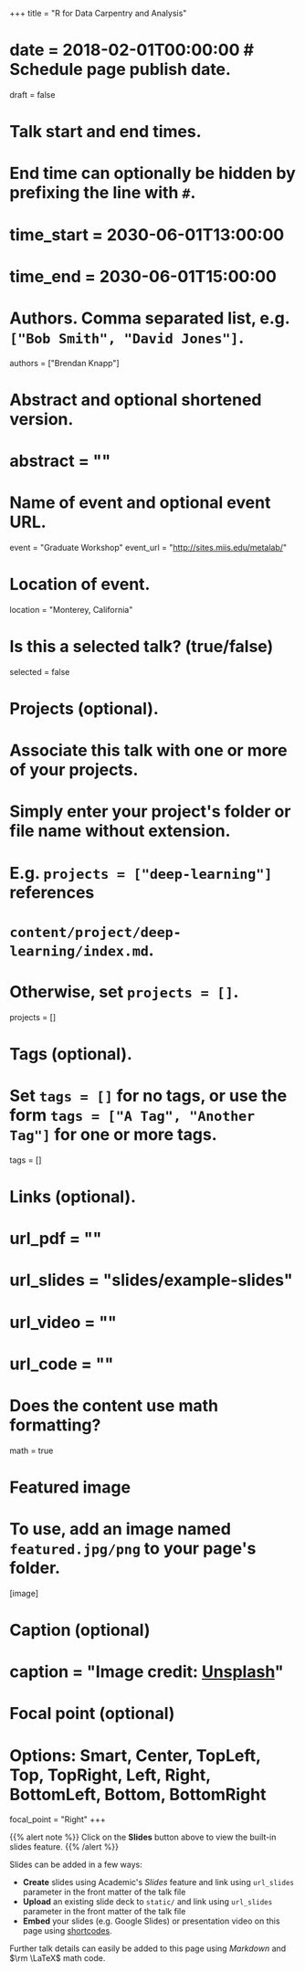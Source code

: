 +++
title = "R for Data Carpentry and Analysis"
# date = 2018-02-01T00:00:00  # Schedule page publish date.
draft = false

# Talk start and end times.
#   End time can optionally be hidden by prefixing the line with `#`.
# time_start = 2030-06-01T13:00:00
# time_end = 2030-06-01T15:00:00

# Authors. Comma separated list, e.g. `["Bob Smith", "David Jones"]`.
authors = ["Brendan Knapp"]

# Abstract and optional shortened version.
# abstract = ""

# Name of event and optional event URL.
event = "Graduate Workshop"
event_url = "http://sites.miis.edu/metalab/"

# Location of event.
location = "Monterey, California"

# Is this a selected talk? (true/false)
selected = false

# Projects (optional).
#   Associate this talk with one or more of your projects.
#   Simply enter your project's folder or file name without extension.
#   E.g. `projects = ["deep-learning"]` references 
#   `content/project/deep-learning/index.md`.
#   Otherwise, set `projects = []`.
projects = []

# Tags (optional).
#   Set `tags = []` for no tags, or use the form `tags = ["A Tag", "Another Tag"]` for one or more tags.
tags = []

# Links (optional).
# url_pdf = ""
# url_slides = "slides/example-slides"
# url_video = ""
# url_code = ""

# Does the content use math formatting?
math = true

# Featured image
# To use, add an image named `featured.jpg/png` to your page's folder. 
[image]
  # Caption (optional)
  # caption = "Image credit: [**Unsplash**](https://unsplash.com/photos/bzdhc5b3Bxs)"

  # Focal point (optional)
  # Options: Smart, Center, TopLeft, Top, TopRight, Left, Right, BottomLeft, Bottom, BottomRight
  focal_point = "Right"
+++

{{% alert note %}}
Click on the **Slides** button above to view the built-in slides feature.
{{% /alert %}}

Slides can be added in a few ways:

- **Create** slides using Academic's *Slides* feature and link using `url_slides` parameter in the front matter of the talk file
- **Upload** an existing slide deck to `static/` and link using `url_slides` parameter in the front matter of the talk file
- **Embed** your slides (e.g. Google Slides) or presentation video on this page using [shortcodes](https://sourcethemes.com/academic/docs/writing-markdown-latex/).

Further talk details can easily be added to this page using *Markdown* and $\rm \LaTeX$ math code.
